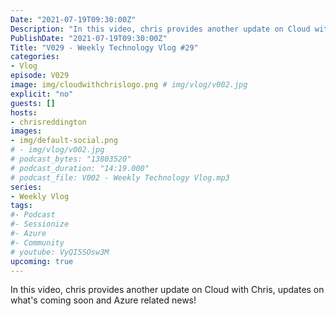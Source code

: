 ```yaml
---
Date: "2021-07-19T09:30:00Z"
Description: "In this video, chris provides another update on Cloud with Chris, updates on what's coming soon and Azure related news!"
PublishDate: "2021-07-19T09:30:00Z"
Title: "V029 - Weekly Technology Vlog #29"
categories:
- Vlog
episode: V029
image: img/cloudwithchrislogo.png # img/vlog/v002.jpg
explicit: "no"
guests: []
hosts:
- chrisreddington
images:
- img/default-social.png
# - img/vlog/v002.jpg
# podcast_bytes: "13803520"
# podcast_duration: "14:19.000"
# podcast_file: V002 - Weekly Technology Vlog.mp3
series:
- Weekly Vlog
tags:
#- Podcast
#- Sessionize
#- Azure
#- Community
# youtube: VyQI5SOsw3M
upcoming: true
---
```

In this video, chris provides another update on Cloud with Chris, updates on what's coming soon and Azure related news!